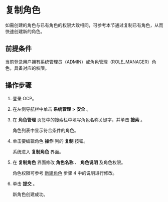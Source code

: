复制角色 
=========================

如需创建的角色与已有角色的权限大致相同，可参考本节通过复制已有角色，从而快速创建新的角色。

**前提条件** 
-----------------------------

当前登录用户拥有系统管理员（ADMIN）或角色管理（ROLE_MANAGER）角色，具备对应的权限。

操作步骤 
-------------------------

1. 登录 OCP。

   

2. 在左侧导航栏中单击 **系统管理** **\>** **安全** 。

   

3. 在 **角色管理** 页签中的搜索栏中填写角色名称关键字，并单击 **搜索** 。

   角色列表中显示符合条件的角色。
   

4. 单击要编辑角色 **操作** 列的 **复制** 按钮。

   系统进入 **复制角色** 界面。
   

5. 在 **复制角色** 界面修改 **角色名称** 、 **角色说明** 及角色权限。

   角色权限可参考 [新建角色](../11.system-management-features/2.create-a-role.md) 步骤 4 中的说明进行修改。
   

6. 单击 **提交** 。

   新角色创建成功。
   





